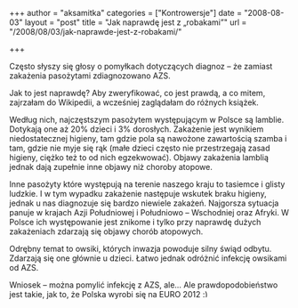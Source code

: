 +++
author = "aksamitka"
categories = ["Kontrowersje"]
date = "2008-08-03"
layout = "post"
title = "Jak naprawdę jest z „robakami”"
url = "/2008/08/03/jak-naprawde-jest-z-robakami/"

+++

Często słyszy się głosy o pomyłkach dotyczących diagnoz &#8211; że zamiast zakażenia pasożytami zdiagnozowano AZS.

Jak to jest naprawdę? Aby zweryfikować, co jest prawdą, a co mitem, zajrzałam do Wikipedii, a wcześniej zaglądałam do różnych książek.

Według nich, najczęstszym pasożytem występującym w Polsce są lamblie. Dotykają one aż 20% dzieci i 3% dorosłych. Zakażenie jest wynikiem niedostatecznej higieny, tam gdzie pola są nawożone zawartością szamba i tam, gdzie nie myje się rąk (małe dzieci często nie przestrzegają zasad higieny, ciężko też to od nich egzekwować). Objawy zakażenia lamblią jednak dają zupełnie inne objawy niż choroby atopowe.

Inne pasożyty które występują na terenie naszego kraju to tasiemce i glisty ludzkie. I w tym wypadku zakażenie następuje wskutek braku higieny, jednak u nas diagnozuje się bardzo niewiele zakażeń. Najgorsza sytuacja panuje w krajach Azji Południowej i Południowo &#8211; Wschodniej oraz Afryki. W Polsce ich występowanie jest znikome i tylko przy naprawdę dużych zakażeniach zdarzają się objawy chorób atopowych.

Odrębny temat to owsiki, których inwazja powoduje silny świąd odbytu. Zdarzają się one głównie u dzieci. Łatwo jednak odróżnić infekcję owsikami od AZS.

Wniosek &#8211; można pomylić infekcję z AZS, ale&#8230; Ale prawdopodobieństwo jest takie, jak to, że Polska wyrobi się na EURO 2012 <img src="http://blog.atopowe.pl/wp-includes/images/smilies/simple-smile.png" alt=":)" class="wp-smiley" style="height: 1em; max-height: 1em;" />